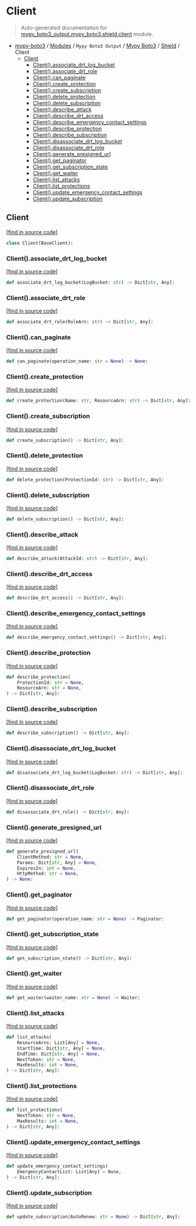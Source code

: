 # Client

> Auto-generated documentation for [mypy_boto3_output.mypy_boto3.shield.client](https://github.com/vemel/mypy_boto3/blob/master/mypy_boto3_output/mypy_boto3/shield/client.py) module.

- [mypy-boto3](../../../README.md#mypy_boto3) / [Modules](../../../MODULES.md#mypy-boto3-modules) / `Mypy Boto3 Output` / [Mypy Boto3](../index.md#mypy-boto3) / [Shield](index.md#shield) / Client
    - [Client](#client)
        - [Client().associate_drt_log_bucket](#clientassociate_drt_log_bucket)
        - [Client().associate_drt_role](#clientassociate_drt_role)
        - [Client().can_paginate](#clientcan_paginate)
        - [Client().create_protection](#clientcreate_protection)
        - [Client().create_subscription](#clientcreate_subscription)
        - [Client().delete_protection](#clientdelete_protection)
        - [Client().delete_subscription](#clientdelete_subscription)
        - [Client().describe_attack](#clientdescribe_attack)
        - [Client().describe_drt_access](#clientdescribe_drt_access)
        - [Client().describe_emergency_contact_settings](#clientdescribe_emergency_contact_settings)
        - [Client().describe_protection](#clientdescribe_protection)
        - [Client().describe_subscription](#clientdescribe_subscription)
        - [Client().disassociate_drt_log_bucket](#clientdisassociate_drt_log_bucket)
        - [Client().disassociate_drt_role](#clientdisassociate_drt_role)
        - [Client().generate_presigned_url](#clientgenerate_presigned_url)
        - [Client().get_paginator](#clientget_paginator)
        - [Client().get_subscription_state](#clientget_subscription_state)
        - [Client().get_waiter](#clientget_waiter)
        - [Client().list_attacks](#clientlist_attacks)
        - [Client().list_protections](#clientlist_protections)
        - [Client().update_emergency_contact_settings](#clientupdate_emergency_contact_settings)
        - [Client().update_subscription](#clientupdate_subscription)

## Client

[[find in source code]](https://github.com/vemel/mypy_boto3/blob/master/mypy_boto3_output/mypy_boto3/shield/client.py#L12)

```python
class Client(BaseClient):
```

### Client().associate_drt_log_bucket

[[find in source code]](https://github.com/vemel/mypy_boto3/blob/master/mypy_boto3_output/mypy_boto3/shield/client.py#L15)

```python
def associate_drt_log_bucket(LogBucket: str) -> Dict[str, Any]:
```

### Client().associate_drt_role

[[find in source code]](https://github.com/vemel/mypy_boto3/blob/master/mypy_boto3_output/mypy_boto3/shield/client.py#L19)

```python
def associate_drt_role(RoleArn: str) -> Dict[str, Any]:
```

### Client().can_paginate

[[find in source code]](https://github.com/vemel/mypy_boto3/blob/master/mypy_boto3_output/mypy_boto3/shield/client.py#L23)

```python
def can_paginate(operation_name: str = None) -> None:
```

### Client().create_protection

[[find in source code]](https://github.com/vemel/mypy_boto3/blob/master/mypy_boto3_output/mypy_boto3/shield/client.py#L27)

```python
def create_protection(Name: str, ResourceArn: str) -> Dict[str, Any]:
```

### Client().create_subscription

[[find in source code]](https://github.com/vemel/mypy_boto3/blob/master/mypy_boto3_output/mypy_boto3/shield/client.py#L31)

```python
def create_subscription() -> Dict[str, Any]:
```

### Client().delete_protection

[[find in source code]](https://github.com/vemel/mypy_boto3/blob/master/mypy_boto3_output/mypy_boto3/shield/client.py#L35)

```python
def delete_protection(ProtectionId: str) -> Dict[str, Any]:
```

### Client().delete_subscription

[[find in source code]](https://github.com/vemel/mypy_boto3/blob/master/mypy_boto3_output/mypy_boto3/shield/client.py#L39)

```python
def delete_subscription() -> Dict[str, Any]:
```

### Client().describe_attack

[[find in source code]](https://github.com/vemel/mypy_boto3/blob/master/mypy_boto3_output/mypy_boto3/shield/client.py#L43)

```python
def describe_attack(AttackId: str) -> Dict[str, Any]:
```

### Client().describe_drt_access

[[find in source code]](https://github.com/vemel/mypy_boto3/blob/master/mypy_boto3_output/mypy_boto3/shield/client.py#L47)

```python
def describe_drt_access() -> Dict[str, Any]:
```

### Client().describe_emergency_contact_settings

[[find in source code]](https://github.com/vemel/mypy_boto3/blob/master/mypy_boto3_output/mypy_boto3/shield/client.py#L51)

```python
def describe_emergency_contact_settings() -> Dict[str, Any]:
```

### Client().describe_protection

[[find in source code]](https://github.com/vemel/mypy_boto3/blob/master/mypy_boto3_output/mypy_boto3/shield/client.py#L55)

```python
def describe_protection(
    ProtectionId: str = None,
    ResourceArn: str = None,
) -> Dict[str, Any]:
```

### Client().describe_subscription

[[find in source code]](https://github.com/vemel/mypy_boto3/blob/master/mypy_boto3_output/mypy_boto3/shield/client.py#L61)

```python
def describe_subscription() -> Dict[str, Any]:
```

### Client().disassociate_drt_log_bucket

[[find in source code]](https://github.com/vemel/mypy_boto3/blob/master/mypy_boto3_output/mypy_boto3/shield/client.py#L65)

```python
def disassociate_drt_log_bucket(LogBucket: str) -> Dict[str, Any]:
```

### Client().disassociate_drt_role

[[find in source code]](https://github.com/vemel/mypy_boto3/blob/master/mypy_boto3_output/mypy_boto3/shield/client.py#L69)

```python
def disassociate_drt_role() -> Dict[str, Any]:
```

### Client().generate_presigned_url

[[find in source code]](https://github.com/vemel/mypy_boto3/blob/master/mypy_boto3_output/mypy_boto3/shield/client.py#L73)

```python
def generate_presigned_url(
    ClientMethod: str = None,
    Params: Dict[str, Any] = None,
    ExpiresIn: int = None,
    HttpMethod: str = None,
) -> None:
```

### Client().get_paginator

[[find in source code]](https://github.com/vemel/mypy_boto3/blob/master/mypy_boto3_output/mypy_boto3/shield/client.py#L83)

```python
def get_paginator(operation_name: str = None) -> Paginator:
```

### Client().get_subscription_state

[[find in source code]](https://github.com/vemel/mypy_boto3/blob/master/mypy_boto3_output/mypy_boto3/shield/client.py#L87)

```python
def get_subscription_state() -> Dict[str, Any]:
```

### Client().get_waiter

[[find in source code]](https://github.com/vemel/mypy_boto3/blob/master/mypy_boto3_output/mypy_boto3/shield/client.py#L91)

```python
def get_waiter(waiter_name: str = None) -> Waiter:
```

### Client().list_attacks

[[find in source code]](https://github.com/vemel/mypy_boto3/blob/master/mypy_boto3_output/mypy_boto3/shield/client.py#L95)

```python
def list_attacks(
    ResourceArns: List[Any] = None,
    StartTime: Dict[str, Any] = None,
    EndTime: Dict[str, Any] = None,
    NextToken: str = None,
    MaxResults: int = None,
) -> Dict[str, Any]:
```

### Client().list_protections

[[find in source code]](https://github.com/vemel/mypy_boto3/blob/master/mypy_boto3_output/mypy_boto3/shield/client.py#L106)

```python
def list_protections(
    NextToken: str = None,
    MaxResults: int = None,
) -> Dict[str, Any]:
```

### Client().update_emergency_contact_settings

[[find in source code]](https://github.com/vemel/mypy_boto3/blob/master/mypy_boto3_output/mypy_boto3/shield/client.py#L112)

```python
def update_emergency_contact_settings(
    EmergencyContactList: List[Any] = None,
) -> Dict[str, Any]:
```

### Client().update_subscription

[[find in source code]](https://github.com/vemel/mypy_boto3/blob/master/mypy_boto3_output/mypy_boto3/shield/client.py#L118)

```python
def update_subscription(AutoRenew: str = None) -> Dict[str, Any]:
```

